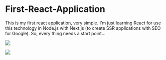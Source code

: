 # First-React-Application

This is my first react application, very simple. I'm just learning React for use this technology in Node.js with Next.js (to create SSR applications with SEO for Google). So, every thing needs a start point...

![](https://i.ibb.co/4dvRHRP/Capturar.png)

![](https://i.ibb.co/j5TTDp0/Capturar2.png)

